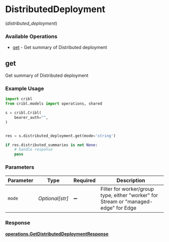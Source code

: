 # DistributedDeployment
(*distributed_deployment*)

### Available Operations

* [get](#get) - Get summary of Distributed deployment

## get

Get summary of Distributed deployment

### Example Usage

```python
import cribl
from cribl.models import operations, shared

s = cribl.Cribl(
    bearer_auth="",
)


res = s.distributed_deployment.get(mode='string')

if res.distributed_summaries is not None:
    # handle response
    pass
```

### Parameters

| Parameter                                                                           | Type                                                                                | Required                                                                            | Description                                                                         |
| ----------------------------------------------------------------------------------- | ----------------------------------------------------------------------------------- | ----------------------------------------------------------------------------------- | ----------------------------------------------------------------------------------- |
| `mode`                                                                              | *Optional[str]*                                                                     | :heavy_minus_sign:                                                                  | Filter for worker/group type, either "worker" for Stream or "managed-edge" for Edge |


### Response

**[operations.GetDistributedDeploymentResponse](../../models/operations/getdistributeddeploymentresponse.md)**

